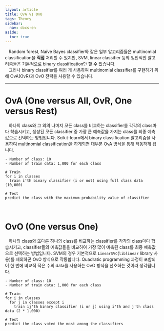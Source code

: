 ```yaml
---
layout: article
title: OvA vs OvO
tags: Theory
sidebar:
  nav: docs-en
aside:
  toc: true
---
```


&nbsp;&nbsp; Random forest, Naïve Bayes classifier와 같은 일부 알고리즘들은 multinomial classification을 **직접** 처리할 수 있지만, SVM, linear classifier 등의 일반적인 알고리즘들은 기본적으로 binary classification만 할 수 있습니다.
<br>&nbsp;&nbsp; 그러나 binary classifier를 여러 개 사용하여 multinomial classifier를 구현하기 위해 OvA(OvR)과 OvO 전략을 사용할 수 있습니다.

<!--more-->

---

# OvA (One versus All, OvR, One versus Rest)
&nbsp;&nbsp; 하나의 class와 그 외의 나머지 모든 class를 비교하는 classifier를 각각의 class마다 학습시키고, 생성된 모든 classifier 중 가장 큰 예측값을 가지는 class를 최종 예측값으로 선택하는 방법입니다. Scikit-learn에서 binary classification 알고리즘을 사용하여 multinomial classification을 하게되면 대부분 OvA 방식을 통해 작동하게 됩니다.

```
- Number of class: 10
- Number of train data: 1,000 for each class

# Train
for i in classes
  train i'th binary classifier (i or not) using full class data (10,000)

# Test
predict the class with the maximum probability value of classifier
```

<br>

# OvO (One versus One)
&nbsp;&nbsp; 하나의 class와 또다른 하나의 class를 비교하는 classifier를 각각의 class마다 학습시키고, classifier들의 예측값들을 비교하여 가장 많이 예측된 class를 최종 예측값으로 선택하는 방법입니다.
SVM의 경우 기본적으로 `LinearSVC`(`liblinear` library 사용)를 제외하곤 OvO 방식으로 작동합니다. Quadratic programming 과정이 포함되어 한 번에 비교적 적은 수의 data를 사용하는 OvO 방식을 선호하는 것이라 생각됩니다.

```
- Number of class: 10
- Number of train data: 1,000 for each class

# Train
for i in classes
  for j in classes except i
    train ij'th binary classifier (i or j) using i'th and j'th class data (2 * 1,000)

# Test
predict the class voted the most among the classifiers
```

